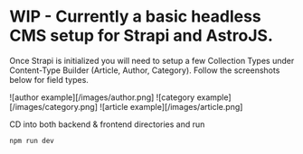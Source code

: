 # WIP - Currently a basic headless CMS setup for Strapi and AstroJS.

Once Strapi is initialized you will need to setup a few Collection Types under Content-Type Builder (Article, Author, Category).
Follow the screenshots below for field types. 

![author example][/images/author.png]
![category example][/images/category.png]
![article example][/images/article.png]

CD into both backend & frontend directories and run

```
npm run dev
```







